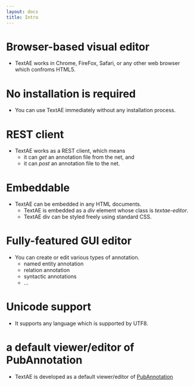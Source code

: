 ```yaml
---
layout: docs
title: Intro
---
```


# <i class="fa fa-check" aria-hidden="true"></i> Browser-based visual editor
* TextAE works in Chrome, FireFox, Safari, or any other web browser which confroms HTML5.

# <i class="fa fa-check" aria-hidden="true"></i> No installation is required
* You can use TextAE immediately without any installation process.

# <i class="fa fa-check" aria-hidden="true"></i> REST client
* TextAE works as a REST client, which means
  * it can _get_ an annotation file from the net, and
  * it can _post_ an annotation file to the net.

# <i class="fa fa-check" aria-hidden="true"></i> Embeddable
* TextAE can be embedded in any HTML documents.
  * TextAE is embedded as a _div_ element whose class is _textae-editor_.
  * TextAE div can be styled freely using standard CSS.

# <i class="fa fa-check" aria-hidden="true"></i> Fully-featured GUI editor
* You can create or edit various types of annotation.
  * named entity annotation
  * relation annotation
  * syntactic annotations
  * ...

# <i class="fa fa-check" aria-hidden="true"></i> Unicode support
* It supports any language which is supported by UTF8.

# <i class="fa fa-check" aria-hidden="true"></i> a default viewer/editor of PubAnnotation
* TextAE is developed as a default viewer/editor of [PubAnnotation](http://pubannotation.org)